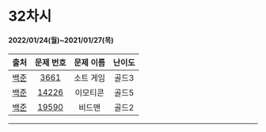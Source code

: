 # 32차시
#### 2022/01/24(월)~2021/01/27(목)

|               출처               |                   문제 번호                    |     문제 이름      | 난이도 |
| :------------------------------: | :--------------------------------------------: | :----------------: | :----: |
| [백준](https://www.acmicpc.net/) | [3661](https://www.acmicpc.net/problem/3661) | 소트 게임 | 골드3  |
| [백준](https://www.acmicpc.net/) | [14226](https://www.acmicpc.net/problem/14226) | 이모티콘 | 골드5 |
| [백준](https://www.acmicpc.net/) | [19590](https://www.acmicpc.net/problem/19590) | 비드맨 | 골드2 |

---

